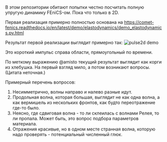 В этом репозитории обитают попытки честно посчитать полную упругую динамику FEniCS-ом. Пока что только в 2D.

Первая реализация примерно полностью основана на https://comet-fenics.readthedocs.io/en/latest/demo/elastodynamics/demo_elastodynamics.py.html

Результат первой реализации выглядит примерно так:
![pulse2d demo](https://github.com/avasyukov/fenics-elastic-waves/blob/0c3195e4089a67647b523257d712d63e2d93992c/demo/pulse2d.gif)

Это короткий импульс справа области, прямоугольный по времени.

По меткому выражению @amisto текущий результат выглядит как корги из хлебушка. На первый взгляд мило, а потом возникают вопросы. (Цитата неточная.)

Примерный перечень вопросов:
1. Несимметрично, волны направо и налево разные идут.
2. Продольная волна, которая большая, выглядит не как одна волна, а как вермишель из нескольких фронтов, как будто переотражение где-то было.
3. Неясно, где сдвиговая волна - то ли склеилась с волнами Релея, то ли пропала. Может быть, это вопрос подбора параметров материала.
4. Отражения красивые, но в одном месте странная волна, которую надо проверять - потенциальный численный глюк.
